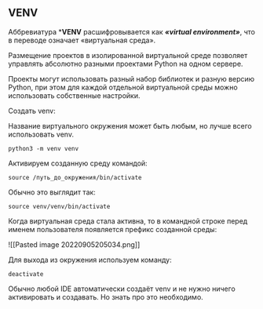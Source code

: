 ## VENV

Аббревиатура ***VENV** расшифровывается как ***«virtual environment»***, что в переводе означает «виртуальная среда».

Размещение проектов в изолированной виртуальной среде позволяет управлять абсолютно разными проектами Python на одном сервере. 

Проекты могут использовать разный набор библиотек и разную версию Python, при этом для каждой отдельной виртуальной среды можно использовать собственные настройки. 

Создать venv:

Название виртуального окружения может быть любым, но лучше всего использовать venv.

```
python3 -m venv venv
```

Активируем созданную среду командой:

```
source /путь_до_окружения/bin/activate
```

Обычно это выглядит так:

```
source venv/venv/bin/activate
```

Когда виртуальная среда стала активна, то в командной строке перед именем пользователя появляется префикс созданной среды:

![[Pasted image 20220905205034.png]]

Для выхода из окружения используем команду:

```
deactivate
```

Обычно любой IDE автоматически создаёт venv и не нужно ничего активировать и создавать. Но знать про это необходимо. 